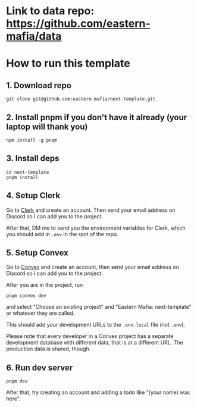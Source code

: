 # Link to data repo: https://github.com/eastern-mafia/data

# How to run this template

## 1. Download repo

```
git clone git@github.com:eastern-mafia/next-template.git
```

## 2. Install pnpm if you don't have it already (your laptop will thank you)

```
npm install -g pnpm
```

## 3. Install deps

```
cd next-template
pnpm install
```

## 4. Setup Clerk

Go to [Clerk](https://clerk.com/) and create an account. Then send your email address on Discord so I can add you to the project.

After that, DM me to send you the environment variables for Clerk, which you should add in `.env` in the root of the repo.

## 5. Setup Convex

Go to [Convex](https://www.convex.dev/) and create an account, then send your email address on Discord so I can add you to the project.

After you are in the project, run

```
pnpm convex dev
```

and select "Choose an existing project" and "Eastern Mafia: next-template" or whatever they are called.

This should add your development URLs to the `.env.local` file (not `.env`).

Please note that every developer in a Convex project has a separate development database with different data, that is at a different URL. The production data is shared, though.

## 6. Run dev server

```
pnpm dev
```

After that, try creating an account and adding a todo like "(your name) was here".
